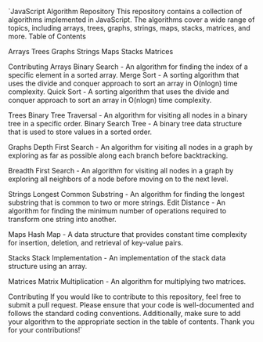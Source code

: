 `JavaScript Algorithm Repository
This repository contains a collection of algorithms implemented in JavaScript. The algorithms cover a wide range of topics, including arrays, trees, graphs, strings, maps, stacks, matrices, and more.
Table of Contents

Arrays
Trees
Graphs
Strings
Maps
Stacks
Matrices

Contributing
Arrays
Binary Search - An algorithm for finding the index of a specific element in a sorted array.
Merge Sort - A sorting algorithm that uses the divide and conquer approach to sort an array in O(nlogn) time complexity.
Quick Sort - A sorting algorithm that uses the divide and conquer approach to sort an array in O(nlogn) time complexity.

Trees
Binary Tree Traversal - An algorithm for visiting all nodes in a binary tree in a specific order.
Binary Search Tree - A binary tree data structure that is used to store values in a sorted order.

Graphs
Depth First Search - An algorithm for visiting all nodes in a graph by exploring as far as possible along each branch before backtracking.

Breadth First Search - An algorithm for visiting all nodes in a graph by exploring all neighbors of a node before moving on to the next level.

Strings
Longest Common Substring - An algorithm for finding the longest substring that is common to two or more strings.
Edit Distance - An algorithm for finding the minimum number of operations required to transform one string into another.

Maps
Hash Map - A data structure that provides constant time complexity for insertion, deletion, and retrieval of key-value pairs.

Stacks
Stack Implementation - An implementation of the stack data structure using an array.

Matrices
Matrix Multiplication - An algorithm for multiplying two matrices.

Contributing
If you would like to contribute to this repository, feel free to submit a pull request. Please ensure that your code is well-documented and follows the standard coding conventions. Additionally, make sure to add your algorithm to the appropriate section in the table of contents. Thank you for your contributions!`
